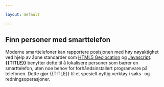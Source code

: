 ```yaml
---

layout: default

---
```


## Finn personer med smarttelefon

Moderne smarttelefoner kan rapportere posisjonen med høy nøyaktighet ved hjelp av åpne standarder som
[HTML5 Geolocation](http://www.w3schools.com/html/html5_geolocation.asp) og
[Javascript](http://wikipedia.org/wiki/JavaScript). **{{TITLE}}** benytter dette til å lokalisere personer som bærer en
smarttelefon, uten noe behov for forhåndsinstallert programvare på telefonen. Dette gjør {{TITLE}} til et spesielt
nyttig verktøy i søks- og redningsoperasjoner.